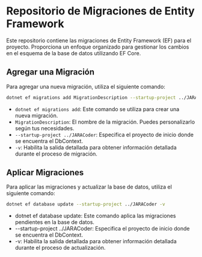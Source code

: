# Repositorio de Migraciones de Entity Framework

Este repositorio contiene las migraciones de Entity Framework (EF) para el proyecto. Proporciona un enfoque organizado para gestionar los cambios en el esquema de la base de datos utilizando EF Core.

## Agregar una Migración

Para agregar una nueva migración, utiliza el siguiente comando:

```bash
dotnet ef migrations add MigrationDescription --startup-project ../JARACoder -v
```
+ `dotnet ef migrations add`: Este comando se utiliza para crear una nueva migración.
+ `MigrationDescription`: El nombre de la migración. Puedes personalizarlo según tus necesidades.
+ `--startup-project ../JARACoder`: Especifica el proyecto de inicio donde se encuentra el DbContext.
+ `-v`: Habilita la salida detallada para obtener información detallada durante el proceso de migración.

## Aplicar Migraciones

Para aplicar las migraciones y actualizar la base de datos, utiliza el siguiente comando:

```bash
dotnet ef database update --startup-project ../JARACoder -v
```

+ dotnet ef database update: Este comando aplica las migraciones pendientes en la base de datos.
+ --startup-project ../JARACoder: Especifica el proyecto de inicio donde se encuentra el DbContext.
+ -v: Habilita la salida detallada para obtener información detallada durante el proceso de actualización.
